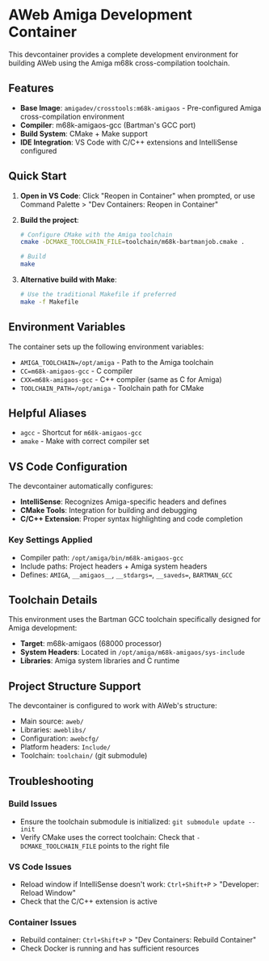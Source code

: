 # AWeb Amiga Development Container

This devcontainer provides a complete development environment for building AWeb using the Amiga m68k cross-compilation toolchain.

## Features

- **Base Image**: `amigadev/crosstools:m68k-amigaos` - Pre-configured Amiga cross-compilation environment
- **Compiler**: m68k-amigaos-gcc (Bartman's GCC port)
- **Build System**: CMake + Make support
- **IDE Integration**: VS Code with C/C++ extensions and IntelliSense configured

## Quick Start

1. **Open in VS Code**: Click "Reopen in Container" when prompted, or use Command Palette > "Dev Containers: Reopen in Container"

2. **Build the project**:
   ```bash
   # Configure CMake with the Amiga toolchain
   cmake -DCMAKE_TOOLCHAIN_FILE=toolchain/m68k-bartmanjob.cmake .

   # Build
   make
   ```

3. **Alternative build with Make**:
   ```bash
   # Use the traditional Makefile if preferred
   make -f Makefile
   ```

## Environment Variables

The container sets up the following environment variables:

- `AMIGA_TOOLCHAIN=/opt/amiga` - Path to the Amiga toolchain
- `CC=m68k-amigaos-gcc` - C compiler
- `CXX=m68k-amigaos-gcc` - C++ compiler (same as C for Amiga)
- `TOOLCHAIN_PATH=/opt/amiga` - Toolchain path for CMake

## Helpful Aliases

- `agcc` - Shortcut for `m68k-amigaos-gcc`
- `amake` - Make with correct compiler set

## VS Code Configuration

The devcontainer automatically configures:

- **IntelliSense**: Recognizes Amiga-specific headers and defines
- **CMake Tools**: Integration for building and debugging
- **C/C++ Extension**: Proper syntax highlighting and code completion

### Key Settings Applied

- Compiler path: `/opt/amiga/bin/m68k-amigaos-gcc`
- Include paths: Project headers + Amiga system headers
- Defines: `AMIGA`, `__amigaos__`, `__stdargs=`, `__saveds=`, `BARTMAN_GCC`

## Toolchain Details

This environment uses the Bartman GCC toolchain specifically designed for Amiga development:

- **Target**: m68k-amigaos (68000 processor)
- **System Headers**: Located in `/opt/amiga/m68k-amigaos/sys-include`
- **Libraries**: Amiga system libraries and C runtime

## Project Structure Support

The devcontainer is configured to work with AWeb's structure:

- Main source: `aweb/`
- Libraries: `aweblibs/`
- Configuration: `awebcfg/`
- Platform headers: `Include/`
- Toolchain: `toolchain/` (git submodule)

## Troubleshooting

### Build Issues
- Ensure the toolchain submodule is initialized: `git submodule update --init`
- Verify CMake uses the correct toolchain: Check that `-DCMAKE_TOOLCHAIN_FILE` points to the right file

### VS Code Issues
- Reload window if IntelliSense doesn't work: `Ctrl+Shift+P` > "Developer: Reload Window"
- Check that the C/C++ extension is active

### Container Issues
- Rebuild container: `Ctrl+Shift+P` > "Dev Containers: Rebuild Container"
- Check Docker is running and has sufficient resources